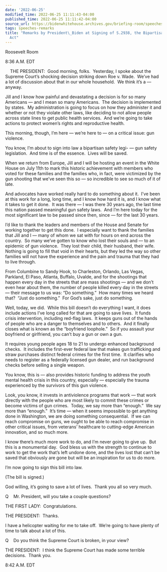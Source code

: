 ```yaml
---
date: '2022-06-25'
modified_time: 2022-06-25 11:11:43-04:00
published_time: 2022-06-25 11:11:42-04:00
source_url: https://bidenwhitehouse.archives.gov/briefing-room/speeches-remarks/2022/06/25/remarks-by-president-biden-at-signing-of-s-2938-the-bipartisan-safer-communities-act/
tags: speeches-remarks
title: "Remarks by President\_Biden at Signing of S.2938, the Bipartisan Safer Communities\_\
  Act"
---
```

 
Roosevelt Room

8:36 A.M. EDT  
  
    THE PRESIDENT:  Good morning, folks.  Yesterday, I spoke about the
Supreme Court’s shocking decision striking down Roe v. Wade.  We’ve had
a lot of discussion about that in our whole household.  We think it’s a
— anyway.

Jill and I know how painful and devastating a decision is for so many
Americans — and I mean so many Americans.  The decision is implemented
by states.  My administration is going to focus on how they administer
it and whether or not they violate other laws, like deciding to not
allow people across state lines to get public health services.  And
we’re going to take actions to protect women’s rights and reproductive
health.

This morning, though, I’m here — we’re here to — on a critical issue:
gun violence. 

You know, I’m about to sign into law a bipartisan safety legi- — gun
safety legislation.  And time is of the essence.  Lives will be saved. 

When we return from Europe, Jill and I will be hosting an event in the
White House on July 11th to mark this historic achievement with members
who voted for these families and the families who, in fact, were
victimized by the gun shooting that we’ve seen this so — so incredible
to see so much of it of late.

And advocates have worked really hard to do something about it.  I’ve
been at this work for a long, long time, and I know how hard it is, and
I know what it takes to get it done.  It was there — I was there 30
years ago, the last time this nation passed meaningful gun safety laws. 
And I’m here today for the most significant law to be passed since then,
since — for the last 30 years.

I’d like to thank the leaders and members of the House and Senate for
working together to get this done.  I especially want to thank the
families that Jill and I — many of whom we sat with for hours on end
across the country.  So many we’ve gotten to know who lost their souls
and — to an epidemic of gun violence.  They lost their child, their
husband, their wife.  Nothing is going to fill that void in their
hearts, but they led the way so other families will not have the
experience and the pain and trauma that they had to live through.

From Columbine to Sandy Hook, to Charleston, Orlando, Las Vegas,
Parkland, El Paso, Atlanta, Buffalo, Uvalde, and for the shootings that
happen every day in the streets that are mass shootings — and we don’t
even hear about them, the number of people killed every day in the
streets — their message to us was: “Do something.”  How many times we
heard that?  “Just do something.”  For God’s sake, just do something.

Well, today, we did.  While this bill doesn’t do everything I want, it
does include actions I’ve long called for that are going to save lives. 
It funds crisis intervention, including red-flag laws.  It keeps guns
out of the hands of people who are a danger to themselves and to
others.  And it finally closes what is known as the “boyfriend
loophole.”  So if you assault your boyfriend or girlfriend, you can’t
buy a gun or own a gun. 

It requires young people ages 18 to 21 to undergo enhanced background
checks.  It includes the first-ever federal law that makes gun
trafficking and straw purchases distinct federal crimes for the first
time.  It clarifies who needs to register as a federally licensed gun
dealer, and run background checks before selling a single weapon.

You know, this is — also provides historic funding to address the youth
mental health crisis in this country, especially — especially the trauma
experienced by the survivors of this gun violence.

Look, you know, it invests in antiviolence programs that work — that
work directly with the people who are most likely to commit these crimes
or become victims of gun crimes.  Today, we say more than “enough.”  We
say more than “enough.”  It’s time — when it seems impossible to get
anything done in Washington, we are doing something consequential.  If
we can reach compromise on guns, we ought to be able to reach compromise
in other critical issues, from veterans’ healthcare to cutting-edge
American innovation, and so much more.

I know there’s much more work to do, and I’m never going to give up. 
But this is a monumental day.  God bless us with the strength to
continue to work to get the work that’s left undone done, and the lives
lost that can’t be saved that obviously are gone but will be an
inspiration for us to do more.

I’m now going to sign this bill into law. 

(The bill is signed.)

God willing, it’s going to save a lot of lives.  Thank you all so very
much.

Q    Mr. President, will you take a couple questions?

THE FIRST LADY:  Congratulations.

THE PRESIDENT:  Thanks.

I have a helicopter waiting for me to take off.  We’re going to have
plenty of time to talk about a lot of this.

Q    Do you think the Supreme Court is broken, in your view?

THE PRESIDENT:  I think the Supreme Court has made some terrible
decisions.  Thank you.

8:42 A.M. EDT
